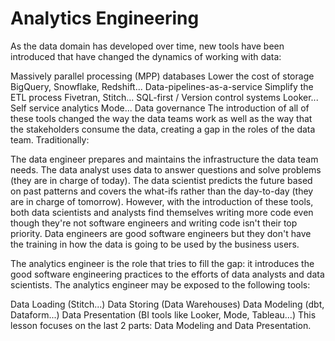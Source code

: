 # Analytics Engineering

As the data domain has developed over time, new tools have been introduced that have changed the dynamics of working with data:

Massively parallel processing (MPP) databases
Lower the cost of storage
BigQuery, Snowflake, Redshift...
Data-pipelines-as-a-service
Simplify the ETL process
Fivetran, Stitch...
SQL-first / Version control systems
Looker...
Self service analytics
Mode...
Data governance
The introduction of all of these tools changed the way the data teams work as well as the way that the stakeholders consume the data, creating a gap in the roles of the data team. Traditionally:

The data engineer prepares and maintains the infrastructure the data team needs.
The data analyst uses data to answer questions and solve problems (they are in charge of today).
The data scientist predicts the future based on past patterns and covers the what-ifs rather than the day-to-day (they are in charge of tomorrow).
However, with the introduction of these tools, both data scientists and analysts find themselves writing more code even though they're not software engineers and writing code isn't their top priority. Data engineers are good software engineers but they don't have the training in how the data is going to be used by the business users.

The analytics engineer is the role that tries to fill the gap: it introduces the good software engineering practices to the efforts of data analysts and data scientists. The analytics engineer may be exposed to the following tools:

Data Loading (Stitch...)
Data Storing (Data Warehouses)
Data Modeling (dbt, Dataform...)
Data Presentation (BI tools like Looker, Mode, Tableau...)
This lesson focuses on the last 2 parts: Data Modeling and Data Presentation.
